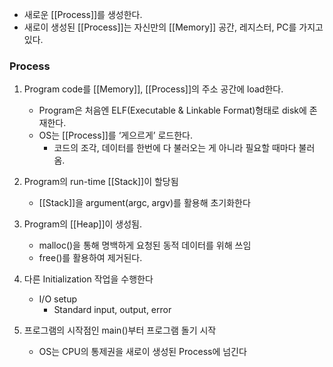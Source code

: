 - 새로운 [[Process]]를 생성한다.
- 새로이 생성된 [[Process]]는 자신만의 [[Memory]] 공간, 레지스터, PC를 가지고 있다.

### Process
1. Program code를 [[Memory]], [[Process]]의 주소 공간에 load한다.
    - Program은 처음엔 ELF(Executable & Linkable Format)형태로 disk에 존재한다.
    - OS는 [[Process]]를 ‘게으르게’ 로드한다.
        - 코드의 조각, 데이터를 한번에 다 불러오는 게 아니라 필요할 때마다 불러옴.
        
2. Program의 run-time [[Stack]]이 할당됨
    - [[Stack]]을 argument(argc, argv)를 활용해 초기화한다
    
3. Program의 [[Heap]]이 생성됨.
    - malloc()을 통해 명백하게 요청된 동적 데이터를 위해 쓰임
    - free()를 활용하여 제거된다.
    
4. 다른 Initialization 작업을 수행한다
    - I/O setup
        - Standard input, output, error
    
5. 프로그램의 시작점인 main()부터 프로그램 돌기 시작
    - OS는 CPU의 통제권을 새로이 생성된 Process에 넘긴다